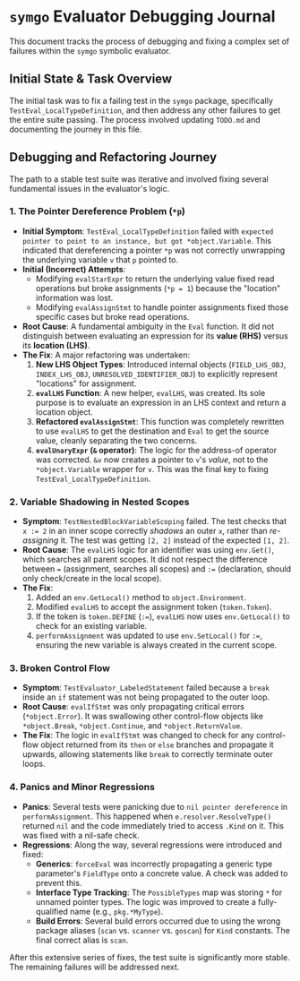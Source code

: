 # `symgo` Evaluator Debugging Journal

This document tracks the process of debugging and fixing a complex set of failures within the `symgo` symbolic evaluator.

## Initial State & Task Overview

The initial task was to fix a failing test in the `symgo` package, specifically `TestEval_LocalTypeDefinition`, and then address any other failures to get the entire suite passing. The process involved updating `TODO.md` and documenting the journey in this file.

## Debugging and Refactoring Journey

The path to a stable test suite was iterative and involved fixing several fundamental issues in the evaluator's logic.

### 1. The Pointer Dereference Problem (`*p`)

-   **Initial Symptom**: `TestEval_LocalTypeDefinition` failed with `expected pointer to point to an instance, but got *object.Variable`. This indicated that dereferencing a pointer `*p` was not correctly unwrapping the underlying variable `v` that `p` pointed to.
-   **Initial (Incorrect) Attempts**:
    -   Modifying `evalStarExpr` to return the underlying value fixed read operations but broke assignments (`*p = 1`) because the "location" information was lost.
    -   Modifying `evalAssignStmt` to handle pointer assignments fixed those specific cases but broke read operations.
-   **Root Cause**: A fundamental ambiguity in the `Eval` function. It did not distinguish between evaluating an expression for its **value (RHS)** versus its **location (LHS)**.
-   **The Fix**: A major refactoring was undertaken:
    1.  **New LHS Object Types**: Introduced internal objects (`FIELD_LHS_OBJ`, `INDEX_LHS_OBJ`, `UNRESOLVED_IDENTIFIER_OBJ`) to explicitly represent "locations" for assignment.
    2.  **`evalLHS` Function**: A new helper, `evalLHS`, was created. Its sole purpose is to evaluate an expression in an LHS context and return a location object.
    3.  **Refactored `evalAssignStmt`**: This function was completely rewritten to use `evalLHS` to get the destination and `Eval` to get the source value, cleanly separating the two concerns.
    4.  **`evalUnaryExpr` (`&` operator)**: The logic for the address-of operator was corrected. `&v` now creates a pointer to `v`'s *value*, not to the `*object.Variable` wrapper for `v`. This was the final key to fixing `TestEval_LocalTypeDefinition`.

### 2. Variable Shadowing in Nested Scopes

-   **Symptom**: `TestNestedBlockVariableScoping` failed. The test checks that `x := 2` in an inner scope correctly *shadows* an outer `x`, rather than *re-assigning* it. The test was getting `[2, 2]` instead of the expected `[1, 2]`.
-   **Root Cause**: The `evalLHS` logic for an identifier was using `env.Get()`, which searches all parent scopes. It did not respect the difference between `=` (assignment, searches all scopes) and `:=` (declaration, should only check/create in the local scope).
-   **The Fix**:
    1.  Added an `env.GetLocal()` method to `object.Environment`.
    2.  Modified `evalLHS` to accept the assignment token (`token.Token`).
    3.  If the token is `token.DEFINE` (`:=`), `evalLHS` now uses `env.GetLocal()` to check for an existing variable.
    4.  `performAssignment` was updated to use `env.SetLocal()` for `:=`, ensuring the new variable is always created in the current scope.

### 3. Broken Control Flow

-   **Symptom**: `TestEvaluator_LabeledStatement` failed because a `break` inside an `if` statement was not being propagated to the outer loop.
-   **Root Cause**: `evalIfStmt` was only propagating critical errors (`*object.Error`). It was swallowing other control-flow objects like `*object.Break`, `*object.Continue`, and `*object.ReturnValue`.
-   **The Fix**: The logic in `evalIfStmt` was changed to check for any control-flow object returned from its `then` or `else` branches and propagate it upwards, allowing statements like `break` to correctly terminate outer loops.

### 4. Panics and Minor Regressions

-   **Panics**: Several tests were panicking due to `nil pointer dereference` in `performAssignment`. This happened when `e.resolver.ResolveType()` returned `nil` and the code immediately tried to access `.Kind` on it. This was fixed with a nil-safe check.
-   **Regressions**: Along the way, several regressions were introduced and fixed:
    -   **Generics**: `forceEval` was incorrectly propagating a generic type parameter's `FieldType` onto a concrete value. A check was added to prevent this.
    -   **Interface Type Tracking**: The `PossibleTypes` map was storing `*` for unnamed pointer types. The logic was improved to create a fully-qualified name (e.g., `pkg.*MyType`).
    -   **Build Errors**: Several build errors occurred due to using the wrong package aliases (`scan` vs. `scanner` vs. `goscan`) for `Kind` constants. The final correct alias is `scan`.

After this extensive series of fixes, the test suite is significantly more stable. The remaining failures will be addressed next.